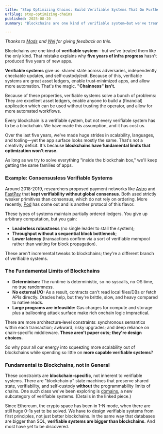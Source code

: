 ```yaml
---
title: "Stop Optimizing Chains: Build Verifiable Systems That Go Further"
urlSlug: stop-optimizing-chains
published: 2025-08-20
summary: "Blockchains are one kind of verifiable system—but we've treated them like the only kind. That mistake explains why five years of infra progress hasn't produced five years of new apps."

---
```


*Thanks to [Mads](https://x.com/0xRainandCoffee) and [Wei](https://x.com/_weidai) for giving feedback on this.*

Blockchains are one kind of **verifiable system**—but we've treated them like the only kind. That mistake explains why **five years of infra progress** hasn't produced five years of new apps. 

**Verifiable systems** give us: shared state across adversaries, independently checkable updates, and self‑custody/exit. Because of this, verifiable systems are great asset ledgers, enable trust‑minimized apps, and allow more automation. That's the magic. **"Chainness" isn't.**

Because of these properties, verifiable systems solve a bunch of problems: They are excellent asset ledgers, enable anyone to build a (financial) application which can be used without trusting the operator, and allow for more automated workflows.

Every blockchain is a verifiable system, but not every verifiable system has to be a blockchain. We have made this assumption, and it has cost us.

Over the last five years, we've made huge strides in scalability, languages, and tooling—yet the app surface looks mostly the same. That's not a creativity deficit. It's because **blockchains have fundamental limits that optimization won't erase.**

As long as we try to solve everything "inside the blockchain box," we'll keep getting the same families of apps.

### Example: Consensusless Verifiable Systems

Around 2018-2019, researchers proposed payment networks like [Astro](https://arxiv.org/pdf/2004.13184) and [FastPay](https://arxiv.org/pdf/2003.11506) that **kept verifiability without global consensus**. Both used strictly weaker primitives than consensus, which do not rely on ordering. More recently, [Pod](https://pod.network/) has come out and is another protocol of this flavor.

These types of systems maintain partially ordered ledgers. You give up arbitrary computation, but you gain:

- **Leaderless robustness** (no single leader to stall the system);
- **Throughput without a sequential block bottleneck**;
- **Lower latency** (transactions confirm via a sort of verifiable mempool rather than waiting for block propagation).

These aren't incremental tweaks to blockchains; they're a different branch of verifiable systems.

### The Fundamental Limits of Blockchains

- **Determinism:** The runtime is deterministic, so no syscalls, no OS time, no true randomness.
- **No external I/O:** As a result, contracts can't read local files/DBs or fetch APIs directly. Oracles help, but they're brittle, slow, and heavy compared to native reads.
- **Large programs are infeasible:** Gas charges for compute and storage plus a ballooning attack surface make rich onchain logic impractical.

There are more architecture‑level constraints: synchronous semantics within each transaction; awkward, risky upgrades; and deep reliance on chain‑specific middleware. **These aren't paper cuts; they're design choices.**

So why pour all our energy into squeezing more scalability out of blockchains while spending so little on **more capable verifiable systems**?

### Fundamental to Blockchains, not in General

These constraints are **blockchain‑specific**, not inherent to verifiable systems. There are "blockchain‑y" state machines that preserve shared state, verifiability, and self‑custody **without** the programmability limits of chains. One such class we've been exploring is [domains](https://spjoleh.com/articles/what-is-a-domain), a new subcategory of verifiable systems. (Details in the linked piece.)

Since Ethereum, the crypto space has been in 1-N mode, when there are still huge 0-1s yet to be solved. We have to design verifiable systems from first principles, not just better blockchains. In the same way that databases are bigger than SQL, **verifiable systems are bigger than blockchains.** And most have yet to be discovered.

